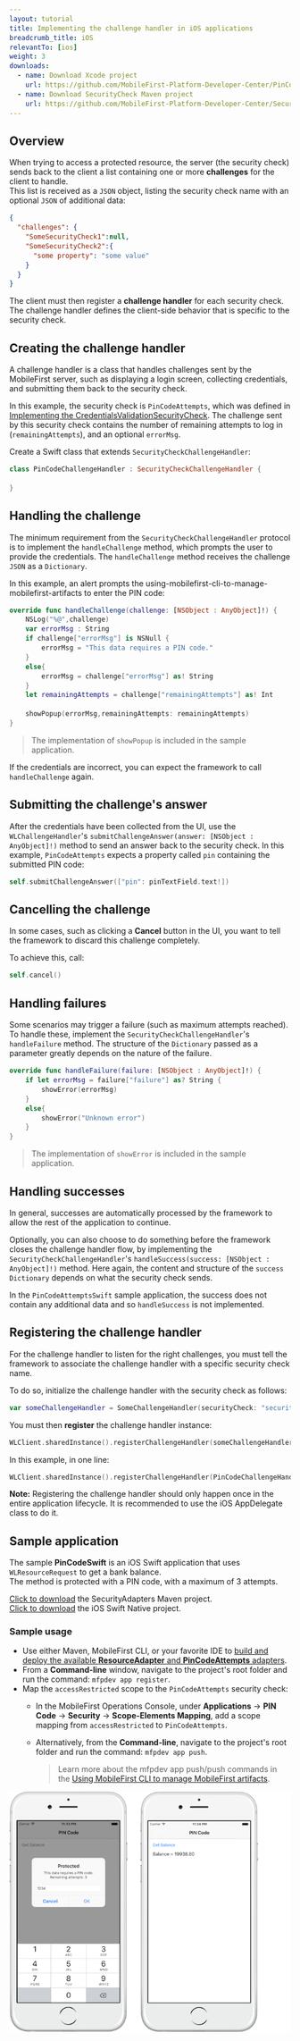 ```yaml
---
layout: tutorial
title: Implementing the challenge handler in iOS applications
breadcrumb_title: iOS
relevantTo: [ios]
weight: 3
downloads:
  - name: Download Xcode project
    url: https://github.com/MobileFirst-Platform-Developer-Center/PinCodeSwift/tree/release80
  - name: Download SecurityCheck Maven project
    url: https://github.com/MobileFirst-Platform-Developer-Center/SecurityCheckAdapters/tree/release80
---
```

## Overview
When trying to access a protected resource, the server (the security check) sends back to the client a list containing one or more **challenges** for the client to handle.  
This list is received as a `JSON` object, listing the security check name with an optional `JSON` of additional data:

```json
{
  "challenges": {
    "SomeSecurityCheck1":null,
    "SomeSecurityCheck2":{
      "some property": "some value"
    }
  }
}
```

The client must then register a **challenge handler** for each security check.  
The challenge handler defines the client-side behavior that is specific to the security check.

## Creating the challenge handler
A challenge handler is a class that handles challenges sent by the MobileFirst server, such as displaying a login screen, collecting credentials, and submitting them back to the security check.

In this example, the security check is `PinCodeAttempts`, which was defined in [Implementing the CredentialsValidationSecurityCheck](../security-check). The challenge sent by this security check contains the number of remaining attempts to log in (`remainingAttempts`), and an optional `errorMsg`.

Create a Swift class that extends `SecurityCheckChallengeHandler`:

```swift
class PinCodeChallengeHandler : SecurityCheckChallengeHandler {

}
```

## Handling the challenge
The minimum requirement from the `SecurityCheckChallengeHandler` protocol is to implement the `handleChallenge` method, which prompts the user to provide the credentials. The `handleChallenge` method receives the challenge `JSON` as a `Dictionary`.

In this example, an alert prompts the using-mobilefirst-cli-to-manage-mobilefirst-artifacts to enter the PIN code:

```swift
override func handleChallenge(challenge: [NSObject : AnyObject]!) {
    NSLog("%@",challenge)
    var errorMsg : String
    if challenge["errorMsg"] is NSNull {
        errorMsg = "This data requires a PIN code."
    }
    else{
        errorMsg = challenge["errorMsg"] as! String
    }
    let remainingAttempts = challenge["remainingAttempts"] as! Int

    showPopup(errorMsg,remainingAttempts: remainingAttempts)
}
```

> The implementation of `showPopup` is included in the sample application.

If the credentials are incorrect, you can expect the framework to call `handleChallenge` again.

## Submitting the challenge's answer
After the credentials have been collected from the UI, use the `WLChallengeHandler`'s `submitChallengeAnswer(answer: [NSObject : AnyObject]!)` method to send an answer back to the security check. In this example, `PinCodeAttempts` expects a property called `pin` containing the submitted PIN code:

```swift
self.submitChallengeAnswer(["pin": pinTextField.text!])
```

## Cancelling the challenge
In some cases, such as clicking a **Cancel** button in the UI, you want to tell the framework to discard this challenge completely.

To achieve this, call:

```swift
self.cancel()
```

## Handling failures
Some scenarios may trigger a failure (such as maximum attempts reached). To handle these, implement the `SecurityCheckChallengeHandler`'s `handleFailure` method.
The structure of the `Dictionary` passed as a parameter greatly depends on the nature of the failure.

```swift
override func handleFailure(failure: [NSObject : AnyObject]!) {
    if let errorMsg = failure["failure"] as? String {
        showError(errorMsg)
    }
    else{
        showError("Unknown error")
    }
}
```

> The implementation of `showError` is included in the sample application.

## Handling successes
In general, successes are automatically processed by the framework to allow the rest of the application to continue.

Optionally, you can also choose to do something before the framework closes the challenge handler flow, by implementing the `SecurityCheckChallengeHandler`'s `handleSuccess(success: [NSObject : AnyObject]!)` method. Here again, the content and structure of the `success` `Dictionary` depends on what the security check sends.

In the `PinCodeAttemptsSwift` sample application, the success does not contain any additional data and so `handleSuccess` is not implemented.

## Registering the challenge handler

For the challenge handler to listen for the right challenges, you must tell the framework to associate the challenge handler with a specific security check name.

To do so, initialize the challenge handler with the security check as follows:

```swift
var someChallengeHandler = SomeChallengeHandler(securityCheck: "securityCheckName")
```

You must then **register** the challenge handler instance:

```swift
WLClient.sharedInstance().registerChallengeHandler(someChallengeHandler)
```

In this example, in one line:

```swift
WLClient.sharedInstance().registerChallengeHandler(PinCodeChallengeHandler(securityCheck: "PinCodeAttempts"))
```

**Note:** Registering the challenge handler should only happen once in the entire application lifecycle. It is recommended to use the iOS AppDelegate class to do it.

## Sample application
The sample **PinCodeSwift** is an iOS Swift application that uses `WLResourceRequest` to get a bank balance.  
The method is protected with a PIN code, with a maximum of 3 attempts.

[Click to download](https://github.com/MobileFirst-Platform-Developer-Center/SecurityCheckAdapters/tree/release80) the SecurityAdapters Maven project.  
[Click to download](https://github.com/MobileFirst-Platform-Developer-Center/PinCodeSwift/tree/release80) the iOS Swift Native project.

### Sample usage

* Use either Maven, MobileFirst CLI, or your favorite IDE to [build and deploy the available **ResourceAdapter** and **PinCodeAttempts** adapters](../../../adapters/creating-adapters/).
* From a **Command-line** window, navigate to the project's root folder and run the command: `mfpdev app register`.
* Map the `accessRestricted` scope to the `PinCodeAttempts` security check:
    * In the MobileFirst Operations Console, under **Applications** → **PIN Code** → **Security** → **Scope-Elements Mapping**, add a scope mapping from `accessRestricted` to `PinCodeAttempts`.
    * Alternatively, from the **Command-line**, navigate to the project's root folder and run the command: `mfpdev app push`.  

        > Learn more about the mfpdev app push/push commands in the [Using MobileFirst CLI to manage MobileFirst artifacts](../../../using-the-mfpf-sdk/using-mobilefirst-cli-to-manage-mobilefirst-artifacts).

![Sample application](sample-application.png)

